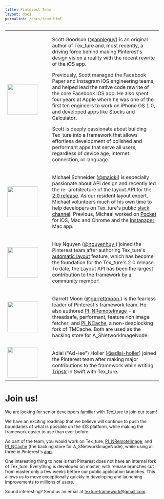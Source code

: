 ```yaml
---
title: Pinterest Team
layout: docs
permalink: /docs/team.html
---
```


<table style="width:100%" class="paddingBetweenColsNoColor">
  <tr>
    <td width="130"><img src="https://avatars.githubusercontent.com/appleguy" width="100" /></td>
    <td><p>Scott Goodson (<a href="https://github.com/appleguy">@appleguy</a>) is an original author of Tex_ture and, most recently, a driving force behind making Pinterest's <a href="https://medium.com/@suprb/redesigning-pinterest-block-by-block-6040a00d80a3">design vision</a> a reality with the recent <a href="https://www.wired.com/2016/04/pinterest-reinvents-prove-really-worth-billions/">rewrite</a> of the iOS app.</p> 
    <p>Previously, Scott managed the Facebook Paper and Instagram iOS engineering teams, and helped lead the native code rewrite of the core Facebook iOS app. He also spent four years at Apple where he was one of the first ten engineers to work on iPhone OS 1.0, and developed apps like Stocks and Calculator.</p>
    <p>Scott is deeply passionate about building Tex_ture into a framework that allows effortless development of polished and performant apps that serve all users, regardless of device age, internet connection, or language.</p></td>
  </tr>
  <tr>
    <td><img src="https://d3vv6lp55qjaqc.cloudfront.net/items/2d1K0a372b1J3V2f071D/Michael-Avatar.jpg" width="100" /></td>
    <td><p>Michael Schneider (<a href="https://github.com/maicki">@maicki</a>) is especially passionate about API design and recently led the re-architecture of the layout API for the <a href = "upgrading.html">2.0 release</a>. As our resident layout expert, Michael volunteers much of his own time to help developers on Tex_ture's public <a href="/slack.html">slack channel</a>. Previous, Michael worked on <a href="https://itunes.apple.com/us/app/pocket-save-articles-videos/id309601447">Pocket</a> for iOS, Mac and Chrome and the <a href="https://itunes.apple.com/us/app/instapaper/id288545208">Instapaper</a> Mac app.</p></td> 
  </tr>
  <tr>
    <td><img src="https://avatars.githubusercontent.com/nguyenhuy" width="100" /></td>
    <td><p>Huy Nguyen (<a href="https://github.com/nguyenhuy ">@nguyenhuy </a>) joined the Pinterest team after authoring Tex_ture's <a href = "layout2-quickstart.html">automatic layout</a> feature, which has become the foundation for the Tex_ture's 2.0 release. To date, the Layout API has been the largest contribution to the framework by a community member!</p></td>
  </tr>
   <tr>
    <td><img src="https://avatars.githubusercontent.com/garrettmoon" width="100" /></td>
    <td><p>Garrett Moon (<a href="https://github.com/garrettmoon">@garrettmoon </a>) is the fearless leader of Pinterest's framework team. He also authored <a href="https://github.com/pinterest/PI_NRemoteImage">PI_NRemoteImage </a> - a threadsafe, performant, feature rich image fetcher, and <a href="https://github.com/pinterest/PI_NCache">PI_NCache</a>, a non-deadlocking fork of TMCache. Both are used as the backing store for A_SNetworkImageNode. </p></td>
  </tr>
  <tr>
    <td><img src="https://avatars.githubusercontent.com/adlai-holler" width="100" /></td>
    <td><p>Adlai ("Ad-lee") Holler (<a href="https://github.com/adlai-holler">@adlai-holler</a>) joined the Pinterest team after making major contributions to the framework while writing <a href = "https://tripstr.com">Tripstr</a> in Swift with Tex_ture.</p>
    </td> 
  </tr>
</table>

# Join us!

We are looking for senior developers familiar with Tex_ture to join our team! 

We have an exciting roadmap that we believe will continue to push the boundaries of what is possible on the iOS platform, while making the framework easier to use than ever before.

As part of the team, you would work on Tex_ture, [PI_NRemoteImage](https://github.com/pinterest/PI_NRemoteImage), and [PI_NCache](https://github.com/pinterest/PI_NCache) (the backing store for A_SNetworkImageNode), while using all three in Pinterest's [app](https://itunes.apple.com/us/app/pinterest/id429047995). 

One interesting thing to note is that Pinterest does not have an internal fork of Tex_ture. Everything is developed on master, with release branches cut from master only a few weeks before our public application launches. This allows us to move exceptionally quickly in developing and launching improvements to millions of users.

Sound interesting? 
Send us an email at textureframework@gmail.com. 
